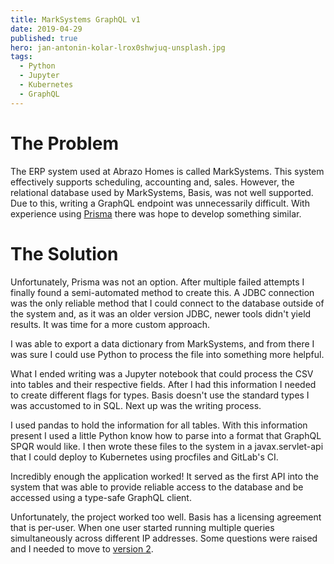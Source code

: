 ```yaml
---
title: MarkSystems GraphQL v1
date: 2019-04-29
published: true
hero: jan-antonin-kolar-lrox0shwjuq-unsplash.jpg
tags:
  - Python
  - Jupyter
  - Kubernetes
  - GraphQL
---
```

# The Problem
The ERP system used at Abrazo Homes is called MarkSystems. This system effectively supports scheduling, accounting and, sales. However, the relational database used by MarkSystems, Basis, was not well supported. Due to this, writing a GraphQL endpoint was unnecessarily difficult. With experience using [Prisma](https://www.prisma.io/) there was hope to develop something similar. 

# The Solution

Unfortunately, Prisma was not an option. After multiple failed attempts I finally found a semi-automated method to create this. A JDBC connection was the only reliable method that I could connect to the database outside of the system and, as it was an older version JDBC, newer tools didn't yield results. It was time for a more custom approach.

I was able to export a data dictionary from MarkSystems, and from there I was sure I could use Python to process the file into something more helpful.

What I ended writing was a Jupyter notebook that could process the CSV into tables and their respective fields. After I had this information I needed to create different flags for types. Basis doesn't use the standard types I was accustomed to in SQL. Next up was the writing process. 

I used pandas to hold the information for all <!-- TODO: Insert table count --> tables. With this information present I used a little Python know how to parse into a format that GraphQL SPQR would like. I then wrote these files to the system in a javax.servlet-api that I could deploy to Kubernetes using procfiles and GitLab's CI. 

Incredibly enough the application worked! It served as the first API into the system that was able to provide reliable access to the database and be accessed using a type-safe GraphQL client.


Unfortunately, the project worked too well. Basis has a licensing agreement that is per-user. When one user started running multiple queries simultaneously across different IP addresses. Some questions were raised and I needed to move to [version 2](/projects/marksystems-graphql-v2/).

<!-- The ERP the company used utilizes a database that is not well-supported. -->
